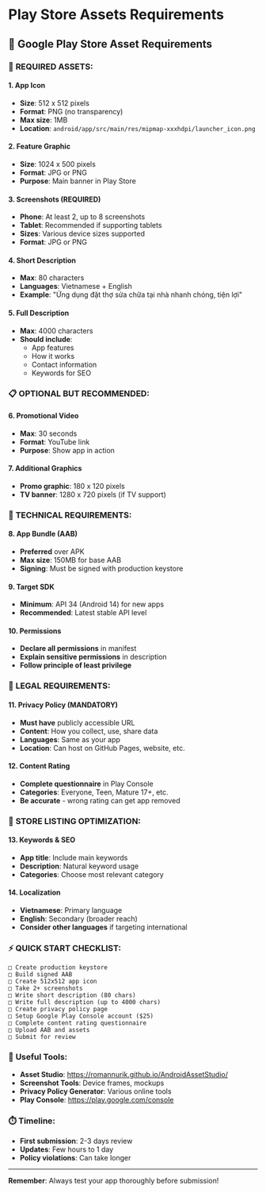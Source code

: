 # Play Store Assets Requirements

## 📱 Google Play Store Asset Requirements

### 🎯 **REQUIRED ASSETS:**

#### **1. App Icon**
- **Size**: 512 x 512 pixels
- **Format**: PNG (no transparency)
- **Max size**: 1MB
- **Location**: `android/app/src/main/res/mipmap-xxxhdpi/launcher_icon.png`

#### **2. Feature Graphic** 
- **Size**: 1024 x 500 pixels
- **Format**: JPG or PNG
- **Purpose**: Main banner in Play Store

#### **3. Screenshots (REQUIRED)**
- **Phone**: At least 2, up to 8 screenshots
- **Tablet**: Recommended if supporting tablets
- **Sizes**: Various device sizes supported
- **Format**: JPG or PNG

#### **4. Short Description**
- **Max**: 80 characters
- **Languages**: Vietnamese + English
- **Example**: "Ứng dụng đặt thợ sửa chữa tại nhà nhanh chóng, tiện lợi"

#### **5. Full Description**
- **Max**: 4000 characters
- **Should include**: 
  - App features
  - How it works
  - Contact information
  - Keywords for SEO

### 📋 **OPTIONAL BUT RECOMMENDED:**

#### **6. Promotional Video**
- **Max**: 30 seconds
- **Format**: YouTube link
- **Purpose**: Show app in action

#### **7. Additional Graphics**
- **Promo graphic**: 180 x 120 pixels
- **TV banner**: 1280 x 720 pixels (if TV support)

### 🔧 **TECHNICAL REQUIREMENTS:**

#### **8. App Bundle (AAB)**
- **Preferred** over APK
- **Max size**: 150MB for base AAB
- **Signing**: Must be signed with production keystore

#### **9. Target SDK**
- **Minimum**: API 34 (Android 14) for new apps
- **Recommended**: Latest stable API level

#### **10. Permissions**
- **Declare all permissions** in manifest
- **Explain sensitive permissions** in description
- **Follow principle of least privilege**

### 📄 **LEGAL REQUIREMENTS:**

#### **11. Privacy Policy (MANDATORY)**
- **Must have** publicly accessible URL
- **Content**: How you collect, use, share data
- **Languages**: Same as your app
- **Location**: Can host on GitHub Pages, website, etc.

#### **12. Content Rating**
- **Complete questionnaire** in Play Console
- **Categories**: Everyone, Teen, Mature 17+, etc.
- **Be accurate** - wrong rating can get app removed

### 🎯 **STORE LISTING OPTIMIZATION:**

#### **13. Keywords & SEO**
- **App title**: Include main keywords
- **Description**: Natural keyword usage  
- **Categories**: Choose most relevant category

#### **14. Localization**
- **Vietnamese**: Primary language
- **English**: Secondary (broader reach)
- **Consider other languages** if targeting international

### ⚡ **QUICK START CHECKLIST:**

```
□ Create production keystore
□ Build signed AAB
□ Create 512x512 app icon
□ Take 2+ screenshots
□ Write short description (80 chars)
□ Write full description (up to 4000 chars)
□ Create privacy policy page
□ Setup Google Play Console account ($25)
□ Complete content rating questionnaire
□ Upload AAB and assets
□ Submit for review
```

### 🔗 **Useful Tools:**

- **Asset Studio**: https://romannurik.github.io/AndroidAssetStudio/
- **Screenshot Tools**: Device frames, mockups
- **Privacy Policy Generator**: Various online tools
- **Play Console**: https://play.google.com/console

### ⏱️ **Timeline:**
- **First submission**: 2-3 days review
- **Updates**: Few hours to 1 day
- **Policy violations**: Can take longer

---

**Remember**: Always test your app thoroughly before submission!
